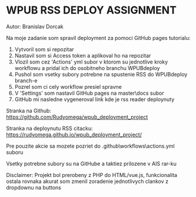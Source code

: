 # WPUB RSS DEPLOY ASSIGNMENT 

Autor: Branislav Dorcak

Na moje zadanie som spravil deployment za pomoci GitHub pages tutorialu:

1. Vytvoril som si repozitar
2. Nastavil som si Access token a aplikoval ho na repozitar
3. Vlozil som cez 'Actions' yml subor v ktorom su jednotlive kroky workflowu a pridal ich do osobitneho branchu WPUBdeploy
4. Pushol som vsetky subory potrebne na spustenie RSS do WPUBdeploy branch-e
5. Pozrel som ci cely workflow presiel spravne 
6. V 'Settings' som nastavil GitHub pages na master\docs subor
7. GitHub mi nasledne vygeneroval link kde je rss reader deploynuty

Stranka na Github: https://github.com/Rudyomega/wpub_deployment_project

Stranka na deploynutu RSS citacku: https://rudyomega.github.io/wpub_deployment_project/
 
Pre pouzite akcie sa mozete pozriet do \.github\workflows\actions.yml suboru

Vsetky potrebne subory su na GitHube a taktiez prilozene v AIS rar-ku



Disclaimer: Projekt bol prerobeny z PHP do HTML/vue.js, funkcionalita ostala rovnaka akurat som zmenil zoradenie jednotlivych clankov z dropdownu na buttons


